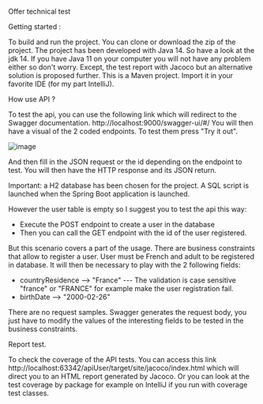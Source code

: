 Offer technical test

Getting started :

To build and run the project. You can clone or download the zip of the project.
The project has been developed with Java 14.
So have a look at the jdk 14. 
If you have Java 11 on your computer you will not have any problem either so don't worry. Except, the test report with Jacoco but an alternative solution is proposed further.
This is a Maven project.
Import it in your favorite IDE (for my part IntelliJ). 


How use API ?

To test the api, you can use the following link which will redirect to the Swagger documentation. http://localhost:9000/swagger-ui/#/ 
You will then have a visual of the 2 coded endpoints.
To test them press "Try it out".

![image](https://user-images.githubusercontent.com/32506449/155891973-37fe659b-a6b3-4f8c-935a-69304e7bfb1c.png)

And then fill in the JSON request or the id depending on the endpoint to test.
You will then have the HTTP response and its JSON return.

Important: a H2 database has been chosen for the project. A SQL script is launched when the Spring Boot application is launched.

However the user table is empty so I suggest you to test the api this way:
- Execute the POST endpoint to create a user in the database
- Then you can call the GET endpoint with the id of the user registered.

But this scenario covers a part of the usage. There are business constraints that allow to register a user. User must be French and adult to be registered in database.
It will then be necessary to play with the 2 following fields: 
- countryResidence --> "France" --- The validation is case sensitive "france" or "FRANCE" for example make the user registration fail.
- birthDate --> "2000-02-26"


There are no request samples.
Swagger generates the request body, you just have to modify the values of the interesting fields to be tested in the business constraints.

Report test.

To check the coverage of the API tests.
You can access this link http://localhost:63342/apiUser/target/site/jacoco/index.html which will direct you to an HTML report generated by Jacoco.
Or you can look at the test coverage by package for example on IntelliJ if you run with coverage test classes.
